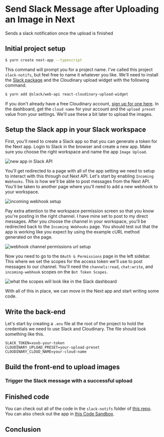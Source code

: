 # Send Slack Message after Uploading an Image in Next

Sends a slack notification once the upload is finished

## Initial project setup

```bash
$ yarn create next-app --typescript
```

This command will prompt you for a project name. I've called this project `slack-notifs`, but feel free to name it whatever you like. We'll need to install the [Slack package](npmjs.com/package/@slack/web-api) and the Cloudinary upload widget with the following command.

```bash
$ yarn add @slack/web-api react-cloudinary-upload-widget
```

If you don't already have a free Cloudinary account, [sign up for one here](https://cloudinary.com/users/register/free). In the dashboard, get the `cloud name` for your account and the `upload preset` value from your settings. We'll use these a bit later to upload the images.

## Setup the Slack app in your Slack workspace

First, you'll need to create a Slack app so that you can generate a token for the Next app. Login to Slack in the browser and create a new app. Make sure you choose the right workspace and name the app `Image Upload`.

![new app in Slack API]()

You'll get redirected to a page with all of the app setting we need to setup to interact with this through out Next API. Let's start by enabling `Incoming Webhooks`. This is how we'll be able to post messages from the Next API. You'll be taken to another page where you'll need to add a new webhook to your workspace.

![incoming webhook setup]()

Pay extra attention to the workspace permission screen so that you know you're posting in the right channel. I have mine set to post to my direct messages. After you choose the channel in your workspace, you'll be redirected back to the `Incoming Webhooks` page. You should test out that the app is working like you expect by using the example cURL method generated on the page.

![webhook channel permissions url setup]()

Now you need to go to the `OAuth & Permissions` page in the left sidebar. This where we set the scopes for the access token we'll use to post messages to our channel. You'll need the `channels:read`, `chat:write`, and `incoming-webhook` scopes on the `Bot Token Scopes`.

![what the scopes will look like in the Slack dashboard]()

With all of this in place, we can move in the Next app and start writing some code.

## Write the back-end

Let's start by creating a `.env` file at the root of the project to hold the credentials we need to use Slack and Cloudinary. The file should look something like this.

```env
SLACK_TOKEN=xoxb-your-token
CLOUDINARY_UPLOAD_PRESET=your-upload-preset
CLOUDINARY_CLOUD_NAME=your-cloud-name
```

## Build the front-end to upload images

### Trigger the Slack message with a successful upload

## Finished code

You can check out all of the code in the `slack-notifs` folder of [this repo](https://github.com/flippedcoder/media-projects/tree/main/slack-notifs). You can also check out the app in [this Code Sandbox](https://codesandbox.io/s/withered-leaf-x6fp0h).

<CodeSandBox
  title="withered-leaf-x6fp0h"
  id="withered-leaf-x6fp0h"
/>

## Conclusion
